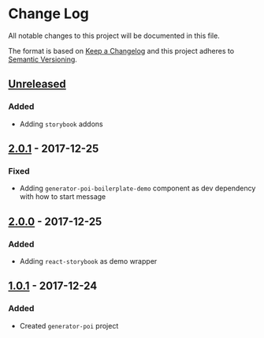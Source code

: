 # Change Log
All notable changes to this project will be documented in this file.

The format is based on [Keep a Changelog](http://keepachangelog.com/)
and this project adheres to [Semantic Versioning](http://semver.org/).

## [Unreleased][]
### Added
- Adding `storybook` addons

## [2.0.1][] - 2017-12-25
### Fixed
- Adding `generator-poi-boilerplate-demo` component as dev dependency with how to start message

## [2.0.0][] - 2017-12-25

### Added
- Adding `react-storybook` as demo wrapper

## [1.0.1][] - 2017-12-24

### Added
- Created `generator-poi` project


[Unreleased]: https://github.com/willmendesneto/generator-poi-boilerplate/compare/v2.0.1...HEAD
[2.0.1]: https://github.com/willmendesneto/generator-poi-boilerplate/compare/v2.0.0...v2.0.1
[2.0.0]: https://github.com/willmendesneto/generator-poi-boilerplate/compare/v1.0.1...v2.0.0
[1.0.1]: https://github.com/willmendesneto/generator-poi-boilerplate/tree/v1.0.1